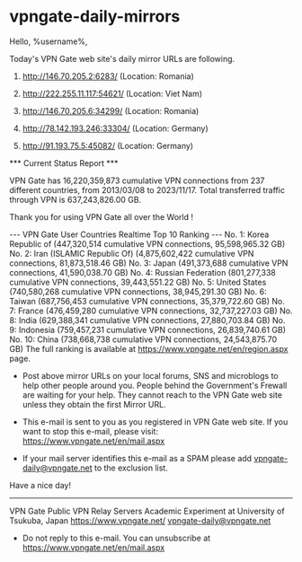 # vpngate-daily-mirrors

Hello, %username%,

Today's VPN Gate web site's daily mirror URLs are following.

1. http://146.70.205.2:6283/
   (Location: Romania)

2. http://222.255.11.117:54621/
   (Location: Viet Nam)

3. http://146.70.205.6:34299/
   (Location: Romania)

4. http://78.142.193.246:33304/
   (Location: Germany)

5. http://91.193.75.5:45082/
   (Location: Germany)


*** Current Status Report ***

VPN Gate has 16,220,359,873 cumulative VPN connections from 237 different countries, from 2013/03/08 to 2023/11/17.
Total transferred traffic through VPN is 637,243,826.00 GB.

Thank you for using VPN Gate all over the World !


--- VPN Gate User Countries Realtime Top 10 Ranking ---
No. 1: Korea Republic of (447,320,514 cumulative VPN connections, 95,598,965.32 GB)
No. 2: Iran (ISLAMIC Republic Of) (4,875,602,422 cumulative VPN connections, 81,873,518.46 GB)
No. 3: Japan (491,373,688 cumulative VPN connections, 41,590,038.70 GB)
No. 4: Russian Federation (801,277,338 cumulative VPN connections, 39,443,551.22 GB)
No. 5: United States (740,580,268 cumulative VPN connections, 38,945,291.30 GB)
No. 6: Taiwan (687,756,453 cumulative VPN connections, 35,379,722.60 GB)
No. 7: France (476,459,280 cumulative VPN connections, 32,737,227.03 GB)
No. 8: India (629,388,341 cumulative VPN connections, 27,880,703.84 GB)
No. 9: Indonesia (759,457,231 cumulative VPN connections, 26,839,740.61 GB)
No. 10: China (738,668,738 cumulative VPN connections, 24,543,875.70 GB)
The full ranking is available at https://www.vpngate.net/en/region.aspx page.


* Post above mirror URLs on your local forums, SNS and microblogs
  to help other people around you.
  People behind the Government's Frewall are waiting for your help.
  They cannot reach to the VPN Gate web site
  unless they obtain the first Mirror URL.

* This e-mail is sent to you as you registered in VPN Gate web site.
  If you want to stop this e-mail, please visit:
  https://www.vpngate.net/en/mail.aspx

* If your mail server identifies this e-mail as a SPAM
  please add vpngate-daily@vpngate.net to the exclusion list.

Have a nice day!

------------------------------------------------------
VPN Gate Public VPN Relay Servers
Academic Experiment at University of Tsukuba, Japan
https://www.vpngate.net/
vpngate-daily@vpngate.net
* Do not reply to this e-mail.
  You can unsubscribe at https://www.vpngate.net/en/mail.aspx


